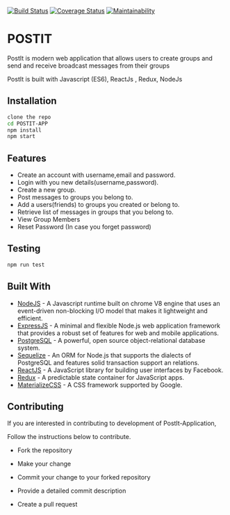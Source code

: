 [![Build Status](https://travis-ci.org/nebanat/postit-aaron.svg?branch=master)](https://travis-ci.org/nebanat/posit-aaron)
[![Coverage Status](https://coveralls.io/repos/github/nebanat/postit-aaron/badge.svg?branch=develop)](https://coveralls.io/github/nebanat/postit-aaron?branch=develop)
[![Maintainability](https://api.codeclimate.com/v1/badges/69b24810c071027dde76/maintainability)](https://codeclimate.com/github/nebanat/postit-aaron/maintainability)

# POSTIT
PostIt is modern web application that allows users to create groups and send and receive broadcast messages from their groups

PostIt is built with Javascript (ES6), ReactJs , Redux, NodeJs
## Installation 
```bash
clone the repo
cd POSTIT-APP
npm install
npm start
```
## Features

* Create an account with username,email and password.
* Login with you new details(username,password).
* Create a new group.
* Post messages to groups you belong to.
* Add a users(friends) to groups you created or belong to.
* Retrieve list of messages in groups that you belong to. 
* View Group Members
* Reset Password (In case you forget password)

## Testing
```bash
npm run test
```
## Built With
* [NodeJS](https://nodejs.org/en/) - A Javascript runtime built on chrome V8 engine that uses an event-driven non-blocking I/O model that makes it lightweight and efficient.
* [ExpressJS](http://expressjs.com/) - A minimal and flexible Node.js web application framework that provides a robust set of features for web and mobile applications.
* [PostgreSQL](https://www.postgresql.org/) - A powerful, open source object-relational database system.
* [Sequelize](http://docs.sequelizejs.com/) - An ORM for Node.js that supports the dialects of PostgreSQL and features solid transaction support an relations.
* [ReactJS](https://www.reactjs.org/) - A JavaScript library for building user interfaces by Facebook.
* [Redux](http://redux.js.org/) -  A predictable state container for JavaScript apps.
* [MaterializeCSS](http://materializecss.com/) -  A CSS framework supported by Google.

## Contributing
If you are interested in contributing to development of PostIt-Application,

Follow the instructions below to contribute.
* Fork the repository

* Make your change

* Commit your change to your forked repository

* Provide a detailed commit description

* Create a pull request